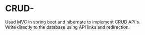 # CRUD-
Used MVC in spring boot and hibernate to 
implement CRUD API's.
</br>
Write directly to the database using API links and redirection.
